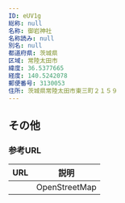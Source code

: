 ```yaml
---
ID: eUV1g
総称: null
名称: 御岩神社
名称読み: null
別名: null
都道府県: 茨城県
区域: 常陸太田市
緯度: 36.5377665
経度: 140.5242078
郵便番号: 3130053
住所: 茨城県常陸太田市東三町２１５９
---
```


## その他

### 参考URL

| URL | 説明          |
| --- | ------------- |
|     | OpenStreetMap |
